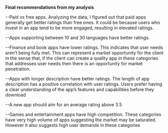 **Final recommendations from my analysis**

--Paid vs free apps. Analyzing the data, I figured out that paid apps generally get better ratings than free ones. It could be because users who invest in an app tend to be more engaged, resulting in elevated ratings.

--Apps supporting between 10 and 30 languages have better ratings.

--Finance and book apps have lower ratings. This indicates that user needs aren’t being fully met. This can represent a market opportunity for the client in the sense that, if the client can create a quality app in these categories that addresses user needs then there is an opportunity for market penetration.

--Apps with longer description have better ratings. The length of app description has a positive correlation with user ratings. Users prefer having a clear understanding of the app’s features and capabilities before they download

--A new app should aim for an average rating above 3.5

--Games and entertainment apps have high competition. These categories have very high volume of apps suggesting the market may be saturated. However it also suggests high user demands in these categories
 

